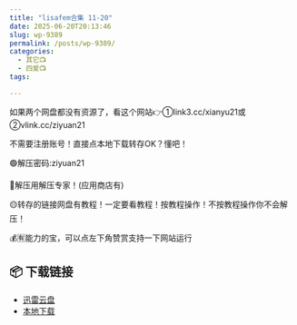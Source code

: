 ```yaml
---
title: "lisafem合集 11-20"
date: 2025-06-20T20:13:46
slug: wp-9389
permalink: /posts/wp-9389/
categories:
  - 其它📺
  - 四爱📺
tags:

---
```


如果两个网盘都没有资源了，看这个网站👉①link3.cc/xianyu21或②vlink.cc/ziyuan21

不需要注册账号！直接点本地下载转存OK？懂吧！

🟢解压密码:ziyuan21

🔵解压用解压专家！(应用商店有)

🟡转存的链接网盘有教程！一定要看教程！按教程操作！不按教程操作你不会解压！

💰🈶能力的宝，可以点左下角赞赏支持一下网站运行

## 📦 下载链接
- [迅雷云盘](https://blziyuan21.com/pay-download/9389?key=907d68abfe&down_id=0)
- [本地下载](https://blziyuan21.com/pay-download/9389?key=907d68abfe&down_id=1)

